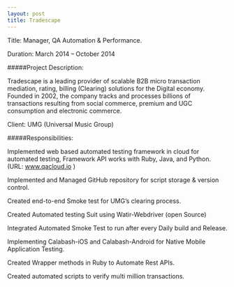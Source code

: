 ```yaml
---
layout: post
title: Tradescape
---
```


Title: Manager, QA Automation & Performance.

Duration: March 2014 – October 2014


#####Project Description:
	
Tradescape is a leading provider of scalable B2B micro transaction mediation, rating, billing (Clearing) solutions for the Digital economy. Founded in 2002, the company tracks and processes billions of transactions resulting from social commerce, premium and UGC consumption and electronic commerce.  

Client: UMG (Universal Music Group)

#####Responsibilities:

Implemented web based automated testing framework in cloud for automated testing, Framework API works with Ruby, Java, and Python.
(URL: www.qacloud.io )

Implemented and Managed GitHub repository for script storage & version control.

Created end-to-end Smoke test for UMG’s clearing process.

Created Automated testing Suit using Watir-Webdriver (open Source)

Integrated Automated Smoke Test to run after every Daily build and Release.

Implementing Calabash-iOS and Calabash-Android for Native Mobile Application Testing.

Created Wrapper methods in Ruby to Automate Rest APIs.

Created automated scripts to verify multi million transactions.